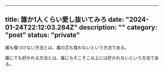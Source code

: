 
---
title: 誰か1人くらい愛し抜いてみろ
date: "2024-01-24T22:12:03.284Z"
description: ""
category: "post"
status: "private"
---

誰も傷つけない方法とは、誰の芯も食わないという方法である。

誰にでも好かれる方法とは、誰にもそこそこ以上には好かれないという方法である。
